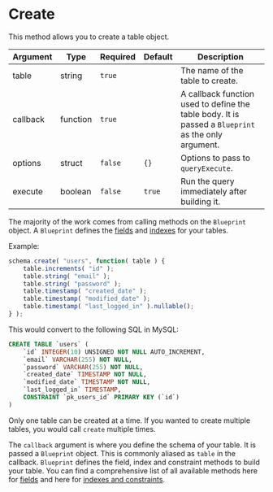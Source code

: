 # Create

This method allows you to create a table object.

| Argument | Type | Required | Default | Description |
| --- | --- | --- | --- | --- |
| table | string | `true` |  | The name of the table to create. |
| callback | function | `true` |  | A callback function used to define the table body. It is passed a `Blueprint` as the only argument. |
| options | struct | `false` | `{}` | Options to pass to `queryExecute`. |
| execute | boolean | `false` | `true` | Run the query immediately after building it. |

The majority of the work comes from calling methods on the `Blueprint` object.  A `Blueprint` defines the [fields](schema/fields.md) and [indexes](schema/indexes.md) for your tables.

Example:

```js
schema.create( "users", function( table ) {
    table.increments( "id" );
    table.string( "email" );
    table.string( "password" );
    table.timestamp( "created_date" );
    table.timestamp( "modified_date" );
    table.timestamp( "last_logged_in" ).nullable();
} );
```

This would convert to the following SQL in MySQL:

```sql
CREATE TABLE `users` (
    `id` INTEGER(10) UNSIGNED NOT NULL AUTO_INCREMENT,
    `email` VARCHAR(255) NOT NULL,
    `password` VARCHAR(255) NOT NULL,
    `created_date` TIMESTAMP NOT NULL,
    `modified_date` TIMESTAMP NOT NULL,
    `last_logged_in` TIMESTAMP,
    CONSTRAINT `pk_users_id` PRIMARY KEY (`id`)
)
```

Only one table can be created at a time.  If you wanted to create multiple tables, you would call `create` multiple times.

The `callback` argument is where you define the schema of your table.  It is passed a `Blueprint` object.  This is commonly aliased as `table` in the callback.  `Blueprint` defines the field, index and constraint methods to build your table.  You can find a comprehensive list of all available methods here for [fields](schema/fields) and here for [indexes and constraints](schema/indexes).


